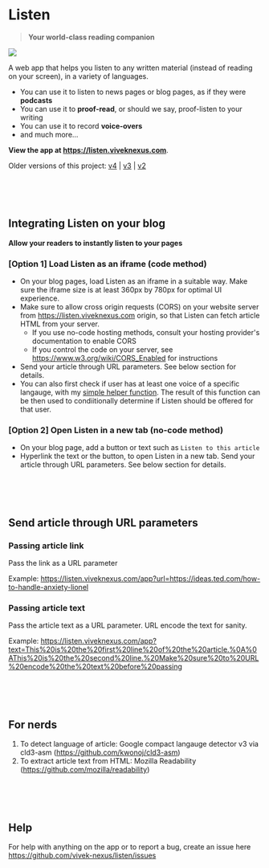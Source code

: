 # Listen
> **Your world-class reading companion**

<img src="https://listen.viveknexus.com/link-preview.png" />


A web app that helps you listen to any written material (instead of reading on your screen), in a variety of languages.

- You can use it to listen to news pages or blog pages, as if they were **podcasts**
- You can use it to **proof-read**, or should we say, proof-listen to your writing
- You can use it to record **voice-overs**
- and much more...

**View the app at https://listen.viveknexus.com**.

Older versions of this project: [v4](https://github.com/vivek-nexus/listen-v4) | [v3](https://github.com/vivek-nexus/lizen) | [v2](https://github.com/vivek-nexus/podcastify-it)


<br />

<br />

<br />


## Integrating Listen on your blog
**Allow your readers to instantly listen to your pages**

### [Option 1] Load Listen as an iframe (code method)
- On your blog pages, load Listen as an iframe in a suitable way. Make sure the iframe size is at least 360px by 780px for optimal UI experience.
-  Make sure to allow cross origin requests (CORS) on your website server from https://listen.viveknexus.com origin, so that Listen can fetch article HTML from your server.
    - If you use no-code hosting methods, consult your hosting provider's documentation to enable CORS
    - If you control the code on your server, see https://www.w3.org/wiki/CORS_Enabled for instructions 
- Send your article through URL parameters. See below section for details.
- You can also first check if user has at least one voice of a specific langauge, with my [simple helper function](https://github.com/vivek-nexus/check-webspeech-voice-availability). The result of this function can be then used to condiitionally determine if Listen should be offered for that user.

### [Option 2] Open Listen in a new tab (no-code method)
- On your blog page, add a button or text such as `Listen to this article`
- Hyperlink the text or the button, to open Listen in a new tab. Send your article through URL parameters. See below section for details.



<br />

<br />

<br />

## Send article through URL parameters
### Passing article link
Pass the link as a URL parameter

Example: https://listen.viveknexus.com/app?url=https://ideas.ted.com/how-to-handle-anxiety-lionel


### Passing article text
Pass the article text as a URL parameter. URL encode the text for sanity.

Example: https://listen.viveknexus.com/app?text=This%20is%20the%20first%20line%20of%20the%20article.%0A%0AThis%20is%20the%20second%20line.%20Make%20sure%20to%20URL%20encode%20the%20text%20before%20passing

<br />
<br />
<br />

## For nerds
1. To detect language of article: Google compact langauge detector v3 via cld3-asm (https://github.com/kwonoj/cld3-asm)
2. To extract article text from HTML: Mozilla Readability (https://github.com/mozilla/readability)

<br />
<br />
<br />

## Help
For help with anything on the app or to report a bug, create an issue here https://github.com/vivek-nexus/listen/issues


